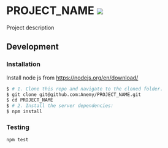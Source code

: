# PROJECT_NAME [![][coverage_img]][coverage_url]

Project description

## Development

### Installation

Install node js from https://nodejs.org/en/download/

```bash
$ # 1. Clone this repo and navigate to the cloned folder.
$ git clone git@github.com:Anemy/PROJECT_NAME.git
$ cd PROJECT_NAME
$ # 2. Install the server dependencies:
$ npm install
```

### Testing

```
npm test
```

[coverage_img]: https://coveralls.io/repos/Anemy/PROJECT_NAME/badge.svg
[coverage_url]: https://coveralls.io/r/Anemy/PROJECT_NAME
